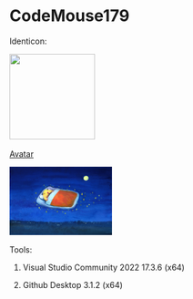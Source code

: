 # CodeMouse179

Identicon:

<img src="https://github.com/identicons/CodeMouse179.png" width="150" height="150"/>

[Avatar](https://www.hamgotte.com/)

<img src="https://github.com/CodeMouse179/CodeMouse179/blob/main/img/sleeping%20mouse.png" width="180" height="120">

Tools:

1. Visual Studio Community 2022 17.3.6 (x64)

1. Github Desktop 3.1.2 (x64)